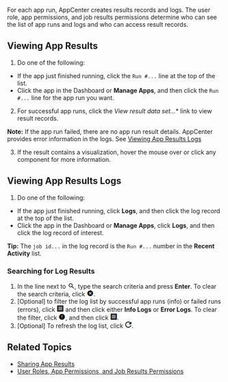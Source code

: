For each app run, AppCenter creates results records and logs. The user role, app permissions, and job results permissions determine who can see the list of app runs and logs and who can access result records. 

## Viewing App Results

1. Do one of the following:
  * If the app just finished running, click the `Run #...` line at the top of the list. 
  * Click the app in the Dashboard or **Manage Apps**, and then click the `Run #...` line for the app run you want.
2. For successful app runs, click the *View result data set...** link to view result records. 

  **Note:** If the app run failed, there are no app run result details. AppCenter provides error information in the logs. See [Viewing App Results Logs](#viewing-app-results-logs)

3. If the result contains a visualization, hover the mouse over or click any component for more information.

## Viewing App Results Logs

1. Do one of the following:
  * If the app just finished running, click **Logs**, and then click the log record at the top of the list. 
  * Click the app in the Dashboard or **Manage Apps**, click **Logs**, and then click the log record of interest.
 
   **Tip:** The `job id...` in the log record is the `Run #...` number in the **Recent Activity** list.  

### Searching for Log Results

1. In the line next to ![search logs button](images/search-logs.png), type the search criteria and press **Enter**. To clear the search criteria, click ![clear log search button](images/clear-log-search.png).
2. [Optional] to filter the log list by successful app runs (info) or failed runs (errors), click ![filter logs button](images/filter-logs.png) and then click either **Info Logs** or **Error Logs**. To clear the filter, click ![clear log filter button](images/clear-log-filter.png), and then click ![filter logs button](images/filter-logs.png).
3. [Optional] To refresh the log list, click ![refresh log button](images/refresh-logs.png).

## Related Topics
* [Sharing App Results](sharing-results.md)
* [User Roles, App Permissions, and Job Results Permissions](app-permission-user-role.md)

